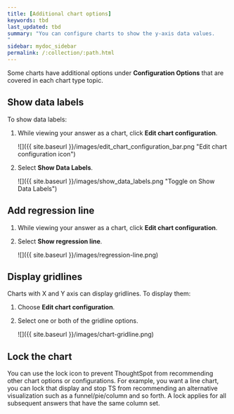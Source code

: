 ```yaml
---
title: [Additional chart options]
keywords: tbd
last_updated: tbd
summary: "You can configure charts to show the y-axis data values.
"
sidebar: mydoc_sidebar
permalink: /:collection/:path.html
---
```

Some charts have additional options under **Configuration Options** that are
covered in each chart type topic.


## Show data labels

To show data labels:

1. While viewing your answer as a chart, click **Edit chart configuration**.

     ![]({{ site.baseurl }}/images/edit_chart_configuration_bar.png "Edit chart configuration icon")

2. Select **Show Data Labels**.

     ![]({{ site.baseurl }}/images/show_data_labels.png "Toggle on Show Data Labels")

## Add regression line

1. While viewing your answer as a chart, click **Edit chart configuration**.
2. Select **Show regression line**.

     ![]({{ site.baseurl }}/images/regression-line.png)

## Display gridlines

Charts with X and Y axis can display gridlines. To display them:

1. Choose **Edit chart configuration**.
2. Select one or both of the gridline options.

     ![]({{ site.baseurl }}/images/chart-gridline.png)

## Lock the chart

You can use the lock icon to prevent ThoughtSpot from recommending other chart
options or configurations. For example, you want a line chart, you can lock that
display and stop TS from recommending an alternative visualization such as a
funnel/pie/column and so forth. A lock applies for all subsequent answers that
have the same column set. 
